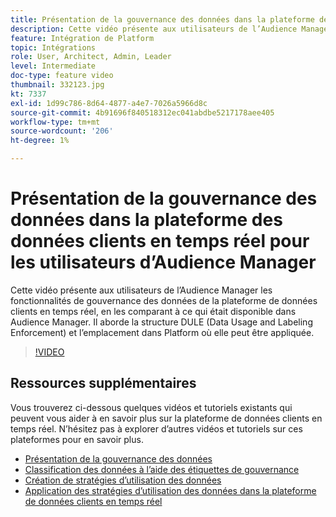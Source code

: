 ```yaml
---
title: Présentation de la gouvernance des données dans la plateforme des données clients en temps réel pour les utilisateurs d’Audience Manager
description: Cette vidéo présente aux utilisateurs de l’Audience Manager les fonctionnalités de gouvernance des données de la plateforme de données clients en temps réel, en les comparant à ce qui était disponible dans Audience Manager. Il aborde la structure DULE (Data Usage and Labeling Enforcement) et l’emplacement dans Platform où elle peut être appliquée.
feature: Intégration de Platform
topic: Intégrations
role: User, Architect, Admin, Leader
level: Intermediate
doc-type: feature video
thumbnail: 332123.jpg
kt: 7337
exl-id: 1d99c786-8d64-4877-a4e7-7026a5966d8c
source-git-commit: 4b91696f840518312ec041abdbe5217178aee405
workflow-type: tm+mt
source-wordcount: '206'
ht-degree: 1%

---
```


# Présentation de la gouvernance des données dans la plateforme des données clients en temps réel pour les utilisateurs d’Audience Manager

Cette vidéo présente aux utilisateurs de l’Audience Manager les fonctionnalités de gouvernance des données de la plateforme de données clients en temps réel, en les comparant à ce qui était disponible dans Audience Manager. Il aborde la structure DULE (Data Usage and Labeling Enforcement) et l’emplacement dans Platform où elle peut être appliquée.

>[!VIDEO](https://video.tv.adobe.com/v/332123/?quality=12&learn=on)

## Ressources supplémentaires

Vous trouverez ci-dessous quelques vidéos et tutoriels existants qui peuvent vous aider à en savoir plus sur la plateforme de données clients en temps réel. N’hésitez pas à explorer d’autres vidéos et tutoriels sur ces plateformes pour en savoir plus.

* [Présentation de la gouvernance des données](https://experienceleague.adobe.com/docs/platform-learn/tutorials/data-governance/understanding-data-governance.html?lang=en#data-governance)
* [Classification des données à l’aide des étiquettes de gouvernance](https://experienceleague.adobe.com/docs/platform-learn/tutorials/data-governance/classify-data-using-governance-labels.html?lang=en#data-governance)
* [Création de stratégies d’utilisation des données](https://experienceleague.adobe.com/docs/platform-learn/tutorials/data-governance/create-data-usage-policies.html?lang=en#data-governance)
* [Application des stratégies d’utilisation des données dans la plateforme de données clients en temps réel](https://experienceleague.adobe.com/docs/platform-learn/tutorials/data-governance/enforce-data-usage-policies-in-real-time-cdp.html?lang=en#data-governance)
